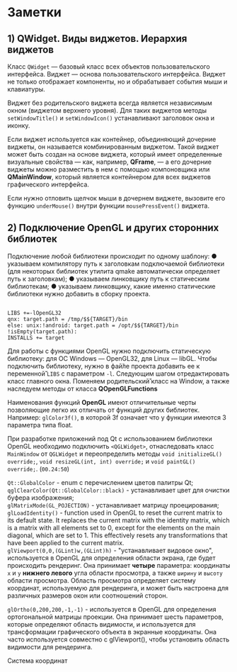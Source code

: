 Заметки
=======


__1) QWidget. Виды виджетов. Иерархия виджетов__
------------------------------------------------

Класс `QWidget` — базовый класс всех объектов пользовательского интерфейса. Виджет — основа 
пользовательского интерфейса. Виджет не только отображает компоненты, но и обрабатывает 
события мыши и клавиатуры.  

Виджет без родительского виджета всегда является независимым окном 
(виджетом верхнего уровня). Для таких виджетов методы `setWindowTitle()` и `setWindowIcon()` 
устанавливают заголовок окна и иконку.  

Если виджет используется как контейнер, объединяющий дочерние виджеты, он называется комбинированным виджетом. Такой виджет может быть создан на 
основе виджета, который имеет определенные визуальные свойства — как, например, __QFrame__, 
— а его дочерние виджеты можно разместить в нем с помощью компоновщика или __QMainWindow__, 
который является контейнером для всех виджетов графического интерфейса.

Если нужно отловить щелчок мыши в дочернем виджете, вызовите его функцию `underMouse()` 
внутри функции `mousePressEvent()` виджета.


__2) Подключение OpenGL и других сторонних библиотек__
------------------------------------------------------

Подключение любой библиотеки происходит по одному шаблону:
● указываем компилятору путь к заголовкам подключаемой библиотеки (для некоторых библиотек 
утилита qmake автоматически определяет путь к заголовкам);
● указываем линковщику путь к статическим библиотекам;
● указываем линковщику, какие именно статические библиотеки нужно добавить в сборку 
проекта.
<pre><code>
LIBS +=-lOpenGL32
qnx: target.path = /tmp/$${TARGET}/bin
else: unix:!android: target.path = /opt/$${TARGET}/bin 
!isEmpty(target.path): 
INSTALLS += target
</pre></code>
Для работы с функциями OpenGL нужно подключить статическую библиотеку: для ОС Windows —
OpenGL32, для Linux — libGL. Чтобы подключить библиотеку, нужно в фай̆ле проекта добавить ее
к переменной̆̆ `LIBS` с параметром `-l`. Следующим шагом отредактировать класс главного окна. 
Поменяем родительский̆̆ класс на Window, а также наследуем методы от класса 
__QOpenGLFunctions__  

Наименования функций __OpenGL__ имеют отличительные черты позволяющие легко их отличать от
функций других библиотек. Например: `glColor3f()`, в которой 3f означает что у функции
имеются 3 параметра типа float.

При разработке приложений под Qt с использованием библиотеки OpenGL необходимо подключить 
`<QGLWidget>`, отнаследовать класс `MainWindow` от `QGLWidget` и переопределить методы 
`void initializeGL() override;`, `void resizeGL(int, int) override;` и `void paintGL() 
override;`. (`00.24:50`)

`Qt::GlobalColor` - enum с перечислением цветов палитры Qt;  
`qglClearColor(Qt::GlobalColor::black)` - устанавливает цвет для очистки буфера 
изображения;  
`glMatrixMode(GL_POJECTION)` - устанавливает матрицу проецирования;  
`glLoadIdentity()` - function used in OpenGL to reset the current matrix to its default 
state. It replaces the current matrix with the identity matrix, which is a matrix with all 
elements set to 0, except for the elements on the main diagonal, which are set to 1. This 
effectively resets any transformations that have been applied to the current matrix.  
`glViewport(0,0,(GLint)w,(GLint)h)` - "устанавливает видовое окно", используется в OpenGL 
для определения области экрана, где будет происходить рендеринг. Она принимает __четыре__ 
параметра: координаты `x` и `y` __нижнего левого__ угла области просмотра, а также `ширину` 
и `высоту` области просмотра. Область просмотра определяет систему координат, используемую 
для рендеринга, и может быть настроена для различных размеров окон или соотношений сторон. 
 
`glOrtho(0,200,200,-1,-1)` - используется в OpenGL для определения ортогональной матрицы 
проекции. Она принимает шесть параметров, которые определяют область видимости, и 
используется для трансформации графического объекта в экранные координаты. Она часто 
используется совместно с glViewport(), чтобы установить область видимости для рендеринга.  


Система координат 
